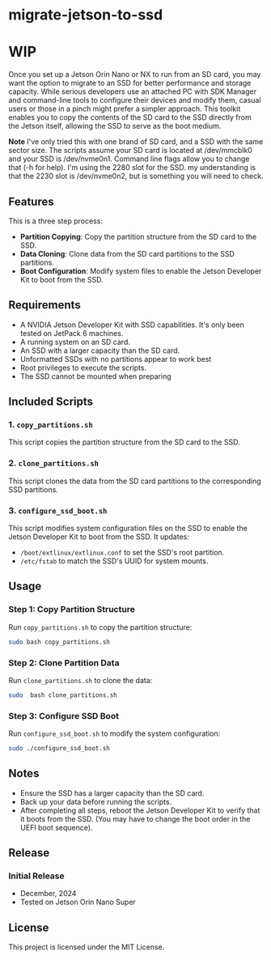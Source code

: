 # migrate-jetson-to-ssd

# WIP
Once you set up a Jetson Orin Nano or NX to run from an SD card, you may want the option to migrate to an SSD for better performance and storage capacity. While serious developers use an attached PC with SDK Manager and command-line tools to configure their devices and modify them, casual users or those in a pinch might prefer a simpler approach. This toolkit enables you to copy the contents of the SD card to the SSD directly from the Jetson itself, allowing the SSD to serve as the boot medium.

**Note** I've only tried this with one brand of SD card, and a SSD with the same sector size.
The scripts assume your SD card is located at /dev/mmcblk0 and your SSD is /dev/nvme0n1. Command line flags allow you to change that (-h for help).
I'm using the 2280 slot for the SSD. my understanding is that the 2230 slot is /dev/nvme0n2, but is something you will need to check.

## Features
This is a three step process:
- **Partition Copying**: Copy the partition structure from the SD card to the SSD.
- **Data Cloning**: Clone data from the SD card partitions to the SSD partitions.
- **Boot Configuration**: Modify system files to enable the Jetson Developer Kit to boot from the SSD.

## Requirements
- A NVIDIA Jetson Developer Kit with SSD capabilities. It's only been tested on JetPack 6 machines.
- A running system on an SD card.
- An SSD with a larger capacity than the SD card.
- Unformatted SSDs with no partitions appear to work best
- Root privileges to execute the scripts.
- The SSD cannot be mounted when preparing

## Included Scripts
### 1. `copy_partitions.sh`
This script copies the partition structure from the SD card to the SSD.

### 2. `clone_partitions.sh`
This script clones the data from the SD card partitions to the corresponding SSD partitions.

### 3. `configure_ssd_boot.sh`
This script modifies system configuration files on the SSD to enable the Jetson Developer Kit to boot from the SSD. It updates:
- `/boot/extlinux/extlinux.conf` to set the SSD's root partition.
- `/etc/fstab` to match the SSD's UUID for system mounts.

## Usage
### Step 1: Copy Partition Structure
Run `copy_partitions.sh` to copy the partition structure:
```bash
sudo bash copy_partitions.sh
```
### Step 2: Clone Partition Data
Run `clone_partitions.sh` to clone the data:
```bash
sudo  bash clone_partitions.sh 
```
### Step 3: Configure SSD Boot
Run `configure_ssd_boot.sh` to modify the system configuration:
```bash
sudo ./configure_ssd_boot.sh 
```

## Notes
- Ensure the SSD has a larger capacity than the SD card.
- Back up your data before running the scripts.
- After completing all steps, reboot the Jetson Developer Kit to verify that it boots from the SSD. (You may have to change the boot order in the UEFI boot sequence).

## Release
### Initial Release
- December, 2024
- Tested on Jetson Orin Nano Super


## License
This project is licensed under the MIT License.
